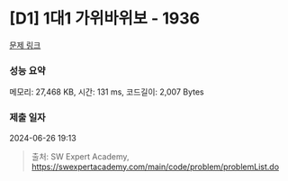 # [D1] 1대1 가위바위보 - 1936 

[문제 링크](https://swexpertacademy.com/main/code/problem/problemDetail.do?contestProbId=AV5PjKXKALcDFAUq) 

### 성능 요약

메모리: 27,468 KB, 시간: 131 ms, 코드길이: 2,007 Bytes

### 제출 일자

2024-06-26 19:13



> 출처: SW Expert Academy, https://swexpertacademy.com/main/code/problem/problemList.do